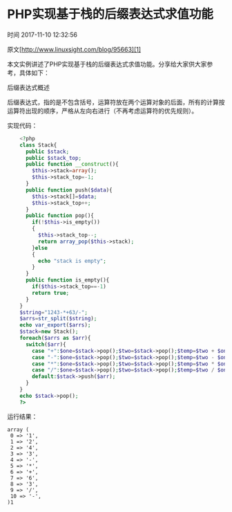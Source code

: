 # PHP实现基于栈的后缀表达式求值功能

 时间 2017-11-10 12:32:56 

原文[http://www.linuxsight.com/blog/95663][1]


本文实例讲述了PHP实现基于栈的后缀表达式求值功能。分享给大家供大家参考，具体如下：

后缀表达式概述

后缀表达式，指的是不包含括号，运算符放在两个运算对象的后面，所有的计算按运算符出现的顺序，严格从左向右进行（不再考虑运算符的优先规则）。

实现代码：

```php
    <?php
    class Stack{
      public $stack;
      public $stack_top;
      public function __construct(){
        $this->stack=array();
        $this->stack_top=-1;
      }
      public function push($data){
        $this->stack[]=$data;
        $this->stack_top++;
      }
      public function pop(){
        if(!$this->is_empty())
        {
          $this->stack_top--;
          return array_pop($this->stack);
        }else
        {
          echo "stack is empty";
        }
      }
      public function is_empty(){
        if($this->stack_top==-1)
        return true;
      }
    }
    $string="1243-*+63/-";
    $arrs=str_split($string);
    echo var_export($arrs);
    $stack=new Stack();
    foreach($arrs as $arr){
      switch($arr){
        case "+":$one=$stack->pop();$two=$stack->pop();$temp=$two + $one;$stack->push($temp);break;
        case "-":$one=$stack->pop();$two=$stack->pop();$temp=$two - $one;$stack->push($temp);break;
        case "*":$one=$stack->pop();$two=$stack->pop();$temp=$two * $one;$stack->push($temp);break;
        case "/":$one=$stack->pop();$two=$stack->pop();$temp=$two / $one;$stack->push($temp);break;
        default:$stack->push($arr);
      }
    }
    echo $stack->pop();
    ?>
```
运行结果：

    array (
     0 => '1',
     1 => '2',
     2 => '4',
     3 => '3',
     4 => '-',
     5 => '*',
     6 => '+',
     7 => '6',
     8 => '3',
     9 => '/',
     10 => '-',
    )1


[1]: http://www.linuxsight.com/blog/95663

